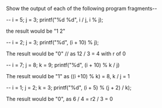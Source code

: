 Show the output of each of the following program fragments--

-- i = 5; j = 3;
printf("%d %d", i / j, i % j);

the result would be "1 2"

-- i = 2; j = 3;
printf("%d", (i + 10) % j);

The result would be "0" // as 12 / 3 = 4 with r of 0 

-- i = 7; j = 8; k = 9;
printf("%d", (i + 10) % k / j)

The result would be "1" as ((i +10) % k) = 8, k / j = 1

-- i = 1; j = 2; k = 3;
printf("%d", (i + 5) % (j + 2) / k);

The result would be "0", as 6 / 4 = r2 / 3 = 0